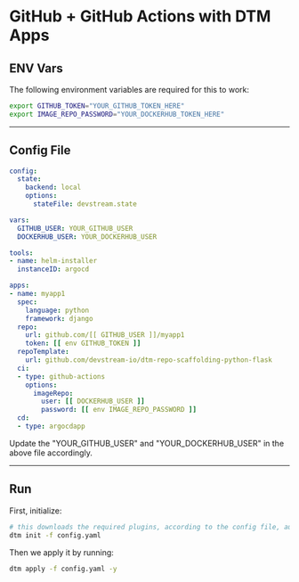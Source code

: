 # GitHub + GitHub Actions with DTM Apps

## ENV Vars

The following environment variables are required for this to work:

```bash
export GITHUB_TOKEN="YOUR_GITHUB_TOKEN_HERE"
export IMAGE_REPO_PASSWORD="YOUR_DOCKERHUB_TOKEN_HERE"
```

---

## Config File

```yaml
config:
  state:
    backend: local
    options:
      stateFile: devstream.state

vars:
  GITHUB_USER: YOUR_GITHUB_USER
  DOCKERHUB_USER: YOUR_DOCKERHUB_USER

tools:
- name: helm-installer
  instanceID: argocd

apps:
- name: myapp1
  spec:
    language: python
    framework: django
  repo:
    url: github.com/[[ GITHUB_USER ]]/myapp1
    token: [[ env GITHUB_TOKEN ]]
  repoTemplate:
    url: github.com/devstream-io/dtm-repo-scaffolding-python-flask
  ci:
  - type: github-actions
    options:
      imageRepo:
        user: [[ DOCKERHUB_USER ]]
        password: [[ env IMAGE_REPO_PASSWORD ]]
  cd:
  - type: argocdapp
```

Update the "YOUR_GITHUB_USER" and "YOUR_DOCKERHUB_USER" in the above file accordingly.

---

## Run

First, initialize:

```bash
# this downloads the required plugins, according to the config file, automatically.
dtm init -f config.yaml
```

<script id="asciicast-EMzx8lzZq5AJpAMoJY23fh8A3" src="https://asciinema.org/a/EMzx8lzZq5AJpAMoJY23fh8A3.js" async></script>

Then we apply it by running:

```bash
dtm apply -f config.yaml -y
```

<script id="asciicast-z1XlVm9kGjzArV9aNERD7acfH" src="https://asciinema.org/a/z1XlVm9kGjzArV9aNERD7acfH.js" async></script>

